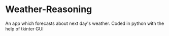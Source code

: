 # Weather-Reasoning
An app which forecasts about next day's weather.
Coded in python with the help of tkinter GUI
